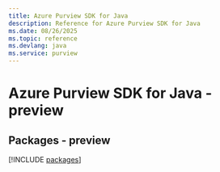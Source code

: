 ```yaml
---
title: Azure Purview SDK for Java
description: Reference for Azure Purview SDK for Java
ms.date: 08/26/2025
ms.topic: reference
ms.devlang: java
ms.service: purview
---
```

# Azure Purview SDK for Java - preview
## Packages - preview
[!INCLUDE [packages](purview-index.md)]